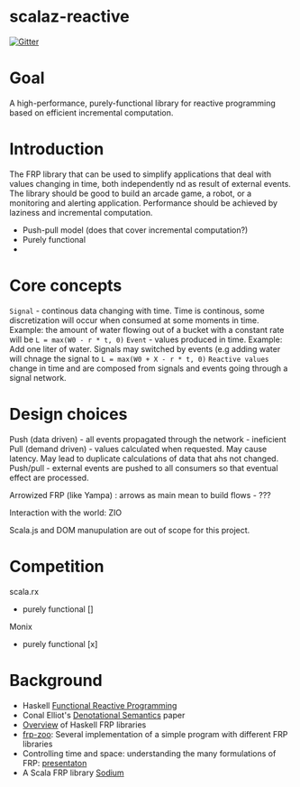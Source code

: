 # scalaz-reactive

[![Gitter](https://badges.gitter.im/scalaz/scalaz-reactive.svg)](https://gitter.im/scalaz/scalaz-reactive?utm_source=badge&utm_medium=badge&utm_campaign=pr-badge&utm_content=badge)


# Goal

A high-performance, purely-functional library for reactive programming based on efficient incremental computation.

# Introduction

The FRP library that can be used to simplify applications that deal with values changing in time, both independently nd as result of external events. The library should be good
 to build an arcade game, a robot, or a monitoring and alerting application. Performance should be achieved by laziness and incremental computation.
 
 - Push-pull model (does that cover incremental computation?)
 - Purely functional
 -

# Core concepts
 

`Signal` - continous data changing with time. Time is continous, some discretization will occur when consumed at some moments in time. Example: the amount
of water flowing out of a bucket with a constant rate will be `L = max(W0 - r * t, 0)`
`Event` - values produced in time. Example: Add one liter of water.
Signals may switched by events (e.g adding water will chnage the signal to `L = max(W0 + X - r * t, 0)`
`Reactive values` change in time and are composed from signals and events going through a signal network.

# Design choices

Push (data driven) - all events propagated through the network - ineficient
Pull (demand driven) -  values calculated when requested. May cause latency. May lead to duplicate calculations of data that ahs not changed.
Push/pull - external events are pushed to all consumers so that eventual effect are processed.

Arrowized FRP (like Yampa) : arrows as main mean to build flows - ???

Interaction with the world: ZIO

Scala.js and DOM manupulation are out of scope for this project.

# Competition

scala.rx
 - purely functional []


Monix
 - purely functional [x]



# Background
* Haskell [Functional Reactive Programming](https://wiki.haskell.org/FRP)
* Conal Elliot's [Denotational Semantics](http://conal.net/papers/push-pull-frp/) paper
* [Overview](https://www.slant.co/topics/2349/~functional-reactive-programming-frp-libraries-for-haskell) of Haskell FRP libraries
* [frp-zoo](https://github.com/gelisam/frp-zoo): Several implementation of a simple program with different FRP libraries
* Controlling time and space: understanding the many formulations of FRP: [presentaton](https://www.youtube.com/watch?v=Agu6jipKfYw)
* A Scala FRP library [Sodium](https://github.com/SodiumFRP/sodium/tree/master/scala)
